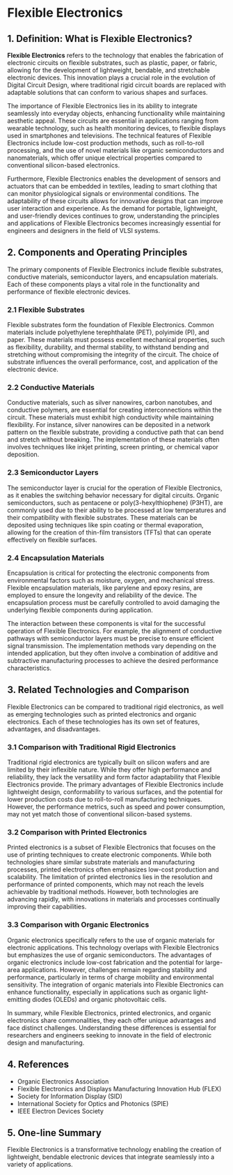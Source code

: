 # Flexible Electronics

## 1. Definition: What is **Flexible Electronics**?
**Flexible Electronics** refers to the technology that enables the fabrication of electronic circuits on flexible substrates, such as plastic, paper, or fabric, allowing for the development of lightweight, bendable, and stretchable electronic devices. This innovation plays a crucial role in the evolution of Digital Circuit Design, where traditional rigid circuit boards are replaced with adaptable solutions that can conform to various shapes and surfaces. 

The importance of Flexible Electronics lies in its ability to integrate seamlessly into everyday objects, enhancing functionality while maintaining aesthetic appeal. These circuits are essential in applications ranging from wearable technology, such as health monitoring devices, to flexible displays used in smartphones and televisions. The technical features of Flexible Electronics include low-cost production methods, such as roll-to-roll processing, and the use of novel materials like organic semiconductors and nanomaterials, which offer unique electrical properties compared to conventional silicon-based electronics.

Furthermore, Flexible Electronics enables the development of sensors and actuators that can be embedded in textiles, leading to smart clothing that can monitor physiological signals or environmental conditions. The adaptability of these circuits allows for innovative designs that can improve user interaction and experience. As the demand for portable, lightweight, and user-friendly devices continues to grow, understanding the principles and applications of Flexible Electronics becomes increasingly essential for engineers and designers in the field of VLSI systems.

## 2. Components and Operating Principles
The primary components of Flexible Electronics include flexible substrates, conductive materials, semiconductor layers, and encapsulation materials. Each of these components plays a vital role in the functionality and performance of flexible electronic devices.

### 2.1 Flexible Substrates
Flexible substrates form the foundation of Flexible Electronics. Common materials include polyethylene terephthalate (PET), polyimide (PI), and paper. These materials must possess excellent mechanical properties, such as flexibility, durability, and thermal stability, to withstand bending and stretching without compromising the integrity of the circuit. The choice of substrate influences the overall performance, cost, and application of the electronic device.

### 2.2 Conductive Materials
Conductive materials, such as silver nanowires, carbon nanotubes, and conductive polymers, are essential for creating interconnections within the circuit. These materials must exhibit high conductivity while maintaining flexibility. For instance, silver nanowires can be deposited in a network pattern on the flexible substrate, providing a conductive path that can bend and stretch without breaking. The implementation of these materials often involves techniques like inkjet printing, screen printing, or chemical vapor deposition.

### 2.3 Semiconductor Layers
The semiconductor layer is crucial for the operation of Flexible Electronics, as it enables the switching behavior necessary for digital circuits. Organic semiconductors, such as pentacene or poly(3-hexylthiophene) (P3HT), are commonly used due to their ability to be processed at low temperatures and their compatibility with flexible substrates. These materials can be deposited using techniques like spin coating or thermal evaporation, allowing for the creation of thin-film transistors (TFTs) that can operate effectively on flexible surfaces.

### 2.4 Encapsulation Materials
Encapsulation is critical for protecting the electronic components from environmental factors such as moisture, oxygen, and mechanical stress. Flexible encapsulation materials, like parylene and epoxy resins, are employed to ensure the longevity and reliability of the device. The encapsulation process must be carefully controlled to avoid damaging the underlying flexible components during application.

The interaction between these components is vital for the successful operation of Flexible Electronics. For example, the alignment of conductive pathways with semiconductor layers must be precise to ensure efficient signal transmission. The implementation methods vary depending on the intended application, but they often involve a combination of additive and subtractive manufacturing processes to achieve the desired performance characteristics.

## 3. Related Technologies and Comparison
Flexible Electronics can be compared to traditional rigid electronics, as well as emerging technologies such as printed electronics and organic electronics. Each of these technologies has its own set of features, advantages, and disadvantages.

### 3.1 Comparison with Traditional Rigid Electronics
Traditional rigid electronics are typically built on silicon wafers and are limited by their inflexible nature. While they offer high performance and reliability, they lack the versatility and form factor adaptability that Flexible Electronics provide. The primary advantages of Flexible Electronics include lightweight design, conformability to various surfaces, and the potential for lower production costs due to roll-to-roll manufacturing techniques. However, the performance metrics, such as speed and power consumption, may not yet match those of conventional silicon-based systems.

### 3.2 Comparison with Printed Electronics
Printed electronics is a subset of Flexible Electronics that focuses on the use of printing techniques to create electronic components. While both technologies share similar substrate materials and manufacturing processes, printed electronics often emphasizes low-cost production and scalability. The limitation of printed electronics lies in the resolution and performance of printed components, which may not reach the levels achievable by traditional methods. However, both technologies are advancing rapidly, with innovations in materials and processes continually improving their capabilities.

### 3.3 Comparison with Organic Electronics
Organic electronics specifically refers to the use of organic materials for electronic applications. This technology overlaps with Flexible Electronics but emphasizes the use of organic semiconductors. The advantages of organic electronics include low-cost fabrication and the potential for large-area applications. However, challenges remain regarding stability and performance, particularly in terms of charge mobility and environmental sensitivity. The integration of organic materials into Flexible Electronics can enhance functionality, especially in applications such as organic light-emitting diodes (OLEDs) and organic photovoltaic cells.

In summary, while Flexible Electronics, printed electronics, and organic electronics share commonalities, they each offer unique advantages and face distinct challenges. Understanding these differences is essential for researchers and engineers seeking to innovate in the field of electronic design and manufacturing.

## 4. References
- Organic Electronics Association
- Flexible Electronics and Displays Manufacturing Innovation Hub (FLEX)
- Society for Information Display (SID)
- International Society for Optics and Photonics (SPIE)
- IEEE Electron Devices Society

## 5. One-line Summary
Flexible Electronics is a transformative technology enabling the creation of lightweight, bendable electronic devices that integrate seamlessly into a variety of applications.